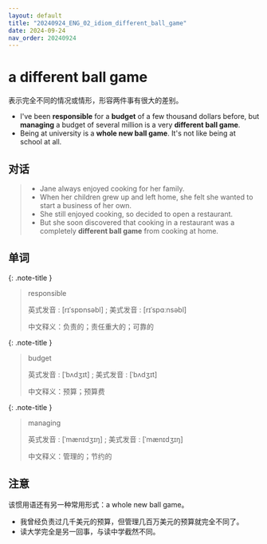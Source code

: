 ```yaml
---
layout: default
title: "20240924_ENG_02_idiom_different_ball_game"
date: 2024-09-24
nav_order: 20240924
---
```


# a different ball game

表示完全不同的情况或情形，形容两件事有很大的差别。

- I've been **responsible** for a **budget** of a few thousand dollars before, but **managing** a budget of several million is a very **different ball game**.
- Being at university is a **whole new ball game**. It's not like being at school at all.

## 对话

> - Jane always enjoyed cooking for her family.
> - When her children grew up and left home, she felt she wanted to start a business of her own.
> - She still enjoyed cooking, so decided to open a restaurant.
> - But she soon discovered that cooking in a restaurant was a completely **different ball game** from cooking at home.

## 单词

{: .note-title }
> responsible
>
> 英式发音 : [rɪˈspɒnsəbl] ; 美式发音 : [rɪˈspɑːnsəbl]
>
> 中文释义：负责的；责任重大的；可靠的

{: .note-title }
> budget
>
> 英式发音 : [ˈbʌdʒɪt] ; 美式发音 : [ˈbʌdʒɪt]
>
> 中文释义：预算；预算费

{: .note-title }
> managing
>
> 英式发音 : [ˈmænɪdʒɪŋ] ; 美式发音 : [ˈmænɪdʒɪŋ]
>
> 中文释义：管理的；节约的

## 注意

该惯用语还有另一种常用形式：a whole new ball game。

- 我曾经负责过几千美元的预算，但管理几百万美元的预算就完全不同了。
- 读大学完全是另一回事，与读中学截然不同。
